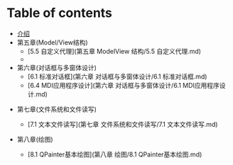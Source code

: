 # Table of contents

* [介绍](README.md)
* 第五章(Model/View结构)
  * [5.5 自定义代理](第五章 ModelView 结构/5.5 自定义代理.md)
  * 
* 第六章(对话框与多窗体设计)
  * [6.1 标准对话框](第六章 对话框与多窗体设计/6.1 标准对话框.md)
  * [6.4 MDI应用程序设计](第六章 对话框与多窗体设计/6.1 MDI应用程序设计.md)

- 第七章(文件系统和文件读写)
  - [7.1 文本文件读写](第七章 文件系统和文件读写/7.1 文本文件读写.md)

- 第八章(绘图)
  - [8.1 QPainter基本绘图](第八章 绘图/8.1 QPainter基本绘图.md)

